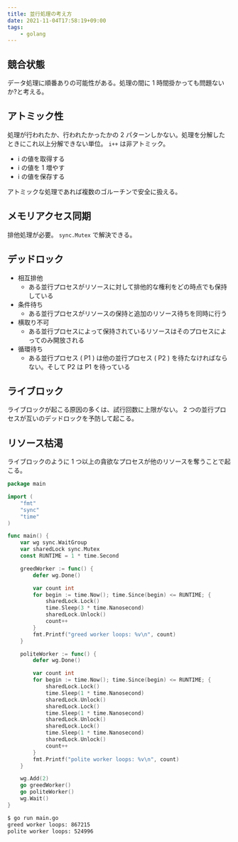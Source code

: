 ```yaml
---
title: 並行処理の考え方
date: 2021-11-04T17:58:19+09:00
tags:
    - golang
---
```


## 競合状態
データ処理に順番ありの可能性がある。処理の間に 1 時間掛かっても問題ないか?と考える。

## アトミック性
処理が行われたか、行われたかったかの 2 パターンしかない。処理を分解したときにこれ以上分解できない単位。
`i++` は非アトミック。
- i の値を取得する
- i の値を 1 増やす
- i の値を保存する

アトミックな処理であれば複数のゴルーチンで安全に扱える。

## メモリアクセス同期
排他処理が必要。 `sync.Mutex` で解決できる。

## デッドロック
- 相互排他
  - ある並行プロセスがリソースに対して排他的な権利をどの時点でも保持している
- 条件待ち
  - ある並行プロセスがリソースの保持と追加のリソース待ちを同時に行う
- 横取り不可
  - ある並行プロセスによって保持されているリソースはそのプロセスによってのみ開放される
- 循環待ち
  - ある並行プロセス ( P1 ) は他の並行プロセス ( P2 ) を待たなければならない。そして P2 は P1 を待っている

## ライブロック
ライブロックが起こる原因の多くは、試行回数に上限がない。 2 つの並行プロセスが互いのデッドロックを予防して起こる。

## リソース枯渇
ライブロックのように 1 つ以上の貪欲なプロセスが他のリソースを奪うことで起こる。

```go
package main

import (
	"fmt"
	"sync"
	"time"
)

func main() {
	var wg sync.WaitGroup
	var sharedLock sync.Mutex
	const RUNTIME = 1 * time.Second

	greedWorker := func() {
		defer wg.Done()

		var count int
		for begin := time.Now(); time.Since(begin) <= RUNTIME; {
			sharedLock.Lock()
			time.Sleep(3 * time.Nanosecond)
			sharedLock.Unlock()
			count++
		}
		fmt.Printf("greed worker loops: %v\n", count)
	}

	politeWorker := func() {
		defer wg.Done()

		var count int
		for begin := time.Now(); time.Since(begin) <= RUNTIME; {
			sharedLock.Lock()
			time.Sleep(1 * time.Nanosecond)
			sharedLock.Unlock()
			sharedLock.Lock()
			time.Sleep(1 * time.Nanosecond)
			sharedLock.Unlock()
			sharedLock.Lock()
			time.Sleep(1 * time.Nanosecond)
			sharedLock.Unlock()
			count++
		}
		fmt.Printf("polite worker loops: %v\n", count)
	}

	wg.Add(2)
	go greedWorker()
	go politeWorker()
	wg.Wait()
}
```

```bash
$ go run main.go 
greed worker loops: 867215
polite worker loops: 524996
```
